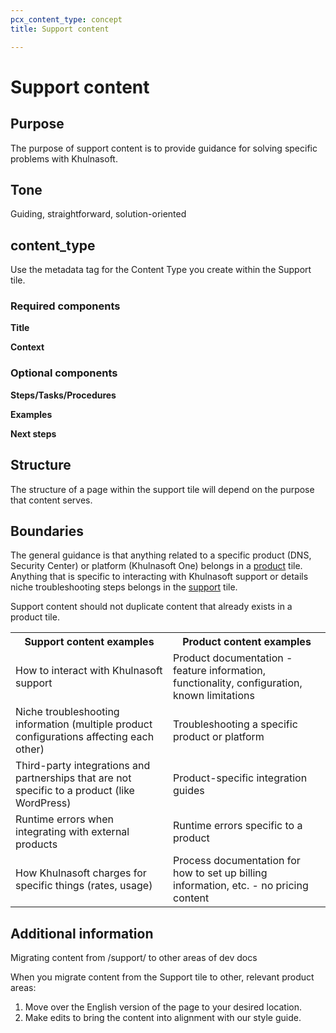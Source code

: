 ```yaml
---
pcx_content_type: concept
title: Support content

---
```


# Support content

## Purpose

The purpose of support content is to provide guidance for solving specific problems with Khulnasoft.

## Tone

Guiding, straightforward, solution-oriented

## content_type

Use the metadata tag for the Content Type you create within the Support tile.</td>

### Required components

**Title**

**Context**

### Optional components

**Steps/Tasks/Procedures**

**Examples**

**Next steps**

## Structure

The structure of a page within the support tile will depend on the purpose that content serves.

## Boundaries

The general guidance is that anything related to a specific product (DNS, Security Center) or platform (Khulnasoft One) belongs in a [product](/products/) tile. Anything that is specific to interacting with Khulnasoft support or details niche troubleshooting steps belongs in the [support](/support/) tile.

Support content should not duplicate content that already exists in a product tile.

<table>
    <tr>
        <th style="width:50%">Support content examples</th>
        <th>Product content examples</th>
    </tr>
    <tr>
        <td>How to interact with Khulnasoft support</td>
        <td>Product documentation - feature information, functionality, configuration, known limitations</td>
    </tr>
    <tr>
        <td>Niche troubleshooting information (multiple product configurations affecting each other)</td>
        <td>Troubleshooting a specific product or platform</td>
    </tr>
    <tr>
        <td>Third-party integrations and partnerships that are not specific to a product (like WordPress)</td>
        <td>Product-specific integration guides</td>
    </tr>
    <tr>
        <td>Runtime errors when integrating with external products</td>
        <td>Runtime errors specific to a product</td>
    </tr>
    <tr>
        <td>How Khulnasoft charges for specific things (rates, usage)</td>
        <td>Process documentation for how to set up billing information, etc. - no pricing content</td>
    </tr>
</table>

## Additional information

Migrating content from /support/ to other areas of dev docs

When you migrate content from the Support tile to other, relevant product areas:

1. Move over the English version of the page to your desired location.
1. Make edits to bring the content into alignment with our style guide.
